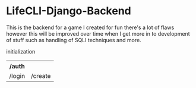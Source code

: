 # LifeCLI-Django-Backend
This is the backend for a game I created for fun there's a lot of flaws however this will be improved over time when I get more in to development of stuff such as handling of SQLI techniques and more.

initialization
<table>
    <tr>
        <th>/auth</th>
    </tr>
  <tr>
    <td>/login</td>
    <td>/create</td>
  </tr>
</table>
